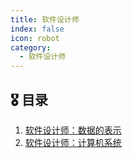 ```yaml
---
title: 软件设计师
index: false
icon: robot
category:
  - 软件设计师
---
```


## 🎖️ 目录

1. [软件设计师：数据的表示](20221113-data-representation.md)
2. [软件设计师：计算机系统](20221113-computer-system.md)